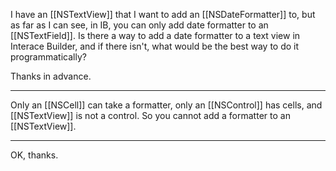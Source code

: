 I have an [[NSTextView]] that I want to add an [[NSDateFormatter]] to, but as far as I can see, in IB, you can only add date formatter to an [[NSTextField]]. Is there a way to add a date formatter to a text view in Interace Builder, and if there isn't, what would be the best way to do it programmatically?

Thanks in advance.

----

Only an [[NSCell]] can take a formatter, only an [[NSControl]] has cells, and [[NSTextView]] is not a control.  So you cannot add a formatter to an [[NSTextView]].

----

OK, thanks.